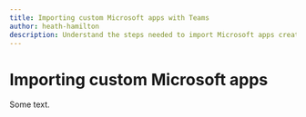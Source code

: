 ```yaml
---
title: Importing custom Microsoft apps with Teams
author: heath-hamilton
description: Understand the steps needed to import Microsoft apps created with low-code solutions, such as Power Apps.
---
```

# Importing custom Microsoft apps

Some text.

